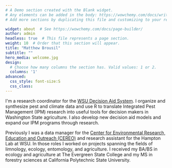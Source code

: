 ```yaml
---
# A Demo section created with the Blank widget.
# Any elements can be added in the body: https://wowchemy.com/docs/writing-markdown-latex/
# Add more sections by duplicating this file and customizing to your requirements.

widget: about  # See https://wowchemy.com/docs/page-builder/
author: admin
headless: true  # This file represents a page section.
weight: 10  # Order that this section will appear.
title: "Matthew Brousil"
subtitle: ""
hero_media: welcome.jpg
design:
  # Choose how many columns the section has. Valid values: 1 or 2.
  columns: '1'
advanced:
  css_style: font-size:S
  css_class:
---
```


I'm a research coordinator for the [WSU Decision Aid System](https://decisionaid.systems/). I organize and synthesize pest and climate data and use R to translate Integrated Pest Management (IPM) research into useful tools for decision makers in Washington State agriculture. I also develop new decision aid models and expand our IPM programs through research.

Previously I was a data manager for the [Center for Environmental Research, Education and Outreach (CEREO)](cereo.wsu.edu/) and research assistant for the Hampton Lab at WSU. In those roles I worked on projects spanning the fields of limnology, ecology, entomology, and agriculture. I received my BA/BS in ecology and agriculture at The Evergreen State College and my MS in forestry sciences at California Polytechnic State University.
